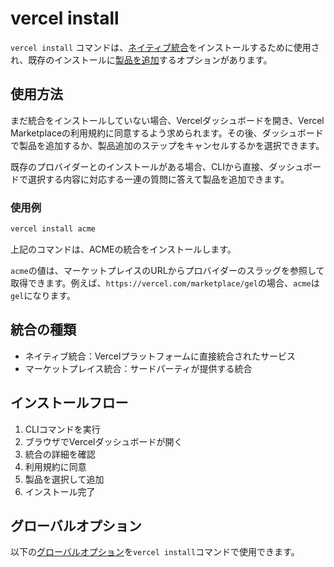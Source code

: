 # vercel install

`vercel install` コマンドは、[ネイティブ統合](/docs/integrations/create-integration#native-integrations)をインストールするために使用され、既存のインストールに[製品を追加](/docs/integrations/marketplace-product#create-your-product)するオプションがあります。

## 使用方法

まだ統合をインストールしていない場合、Vercelダッシュボードを開き、Vercel Marketplaceの利用規約に同意するよう求められます。その後、ダッシュボードで製品を追加するか、製品追加のステップをキャンセルするかを選択できます。

既存のプロバイダーとのインストールがある場合、CLIから直接、ダッシュボードで選択する内容に対応する一連の質問に答えて製品を追加できます。

### 使用例

```bash
vercel install acme
```

上記のコマンドは、ACMEの統合をインストールします。

`acme`の値は、マーケットプレイスのURLからプロバイダーのスラッグを参照して取得できます。例えば、`https://vercel.com/marketplace/gel`の場合、`acme`は`gel`になります。

## 統合の種類

- ネイティブ統合：Vercelプラットフォームに直接統合されたサービス
- マーケットプレイス統合：サードパーティが提供する統合

## インストールフロー

1. CLIコマンドを実行
2. ブラウザでVercelダッシュボードが開く
3. 統合の詳細を確認
4. 利用規約に同意
5. 製品を選択して追加
6. インストール完了

## グローバルオプション

以下の[グローバルオプション](/docs/cli/global-options)を`vercel install`コマンドで使用できます。

